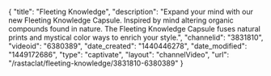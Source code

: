 {
    "title": "Fleeting Knowledge",
    "description": "Expand your mind with our new Fleeting Knowledge Capsule. Inspired by mind altering organic compounds found in nature. The Fleeting Knowledge Capsule fuses natural prints and mystical color ways to enrich your style.",
    "channelid": "3831810",
    "videoid": "6380389",
    "date_created": "1440446278",
    "date_modified": "1449172686",
    "type": "captivate",
    "layout": "channelVideo",
    "url": "\/rastaclat\/fleeting-knowledge\/3831810-6380389"
}